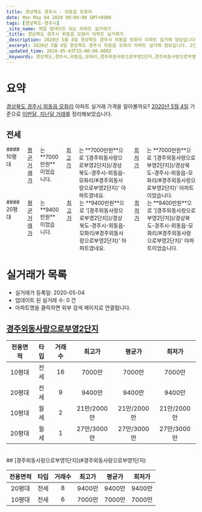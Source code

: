 ```yaml
---
title: 경상북도 경주시 - 외동읍 모화리
date: Mon May 04 2020 00:00:00 GMT+0900
tags: [경상북도-경주시]
_site_name: 매일 업데이트 되는 아파트 실거래가
_title: 경상북도 경주시 외동읍 모화리 아파트 실거래가
_description: 2020년 5월 4일 경상북도 경주시 외동읍 모화리 아파트 실거래 정보입니다. 2건 아파트 정보가 있습니다.
_excerpt: 2020년 5월 4일 경상북도 경주시 외동읍 모화리 아파트 실거래 정보입니다. 2건 아파트 정보가 있습니다.
_updated_time: 2020-05-03T15:00:00.000Z
_keywords: 경상북도,경주시,외동읍,모화리,경주외동사랑으로부영2단지,경주외동사랑으로부영1단지
---
```





# 요약
<ins>경상북도 경주시 외동읍 모화리</ins> 아파트 실거래 가격을 알아볼까요? <ins>2020년 5월 4일</ins> 기준으로 <ins>이번달, 지난달 거래</ins>를 정리해보았습니다.

## 전세
<div class="container">
<div class="six columns" markdown="1">
#### 10평대
<ins>평균 거래가</ins>는 **7000만원**이었습니다. <ins>최고가</ins>는 **7000만원**으로 '[경주외동사랑으로부영2단지](/경상북도-경주시-외동읍-모화리/#경주외동사랑으로부영2단지)' 아파트였네요. <ins>최저가</ins>는 **7000만원**으로 '[경주외동사랑으로부영2단지](/경상북도-경주시-외동읍-모화리/#경주외동사랑으로부영2단지)' 아파트이었습니다.
</div>
<div class="six columns" markdown="1">
#### 20평대
<ins>평균 거래가</ins>는 **9400만원**이었습니다. <ins>최고가</ins>는 **9400만원**으로 '[경주외동사랑으로부영2단지](/경상북도-경주시-외동읍-모화리/#경주외동사랑으로부영2단지)' 아파트였네요. <ins>최저가</ins>는 **9400만원**으로 '[경주외동사랑으로부영2단지](/경상북도-경주시-외동읍-모화리/#경주외동사랑으로부영2단지)' 아파트이었습니다.
</div>
</div>



# 실거래가 목록
- 실거래가 등록일: 2020-05-04
- 업데이트 된 실거래 수: 0 건
- 아파트명을 클릭하면 외부 검색 페이지로 연결됩니다.

## [경주외동사랑으로부영2단지](#경주외동사랑으로부영2단지)

|전용면적|타입|거래수|최고가|평균가|최저가|
|:---:|:---:|:---:|:---:|:---:|:---:|
|10평대|<span class="deal-type-2">전세</span>|16|7000만|7000만|7000만|
|20평대|<span class="deal-type-2">전세</span>|9|9400만|9400만|9400만|
|10평대|<span class="deal-type-3">월세</span>|2|21만/2000만|21만/2000만|21만/2000만|
|20평대|<span class="deal-type-3">월세</span>|1|27만/3000만|27만/3000만|27만/3000만|

<br/>
## [경주외동사랑으로부영1단지](#경주외동사랑으로부영1단지)

|전용면적|타입|거래수|최고가|평균가|최저가|
|:---:|:---:|:---:|:---:|:---:|:---:|
|20평대|<span class="deal-type-2">전세</span>|8|9400만|9400만|9400만|
|10평대|<span class="deal-type-2">전세</span>|6|7000만|7000만|7000만|

<br/>



